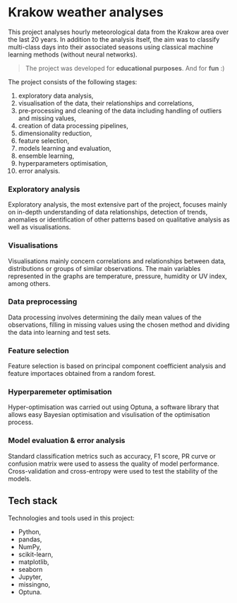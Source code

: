 # Krakow weather analyses

This project analyses hourly meteorological data from the Krakow area over the last 20 years. In addition to the analysis itself, the aim was to classify multi-class days into their associated seasons using classical machine learning methods (without neural networks).

> The project was developed for **educational purposes**. And for **fun** :)

The project consists of the following stages:
  1. exploratory data analysis,
  2. visualisation of the data, their relationships and correlations,
  3. pre-processing and cleaning of the data including handling of outliers and missing values,
  4. creation of data processing pipelines,
  5. dimensionality reduction,
  6. feature selection,
  7. models learning and evaluation,
  8. ensemble learning,
  9. hyperparameters optimisation,
  10. error analysis.

### Exploratory analysis
Exploratory analysis, the most extensive part of the project, focuses mainly on in-depth understanding of data relationships, detection of trends, anomalies or identification of other patterns based on qualitative analysis as well as visualisations.

### Visualisations
Visualisations mainly concern correlations and relationships between data, distributions or groups of similar observations. The main variables represented in the graphs are temperature, pressure, humidity or UV index, among others.

### Data preprocessing
Data processing involves determining the daily mean values of the observations, filling in missing values using the chosen method and dividing the data into learning and test sets.

### Feature selection
Feature selection is based on principal component coefficient analysis and feature importaces obtained from a random forest.

### Hyperparemeter optimisation
Hyper-optimisation was carried out using Optuna, a software library that allows easy Bayesian optimisation and visulisation of the optimisation process. 

### Model evaluation & error analysis
Standard classification metrics such as accuracy, F1 score, PR curve or confusion matrix were used to assess the quality of model performance. Cross-validation and cross-entropy were used to test the stability of the models.

## Tech stack
Technologies and tools used in this project:
  - Python,
  - pandas,
  - NumPy,
  - scikit-learn,
  - matplotlib,
  - seaborn
  - Jupyter,
  - missingno,
  - Optuna.
